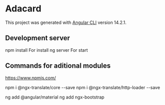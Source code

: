 # Adacard

This project was generated with [Angular CLI](https://github.com/angular/angular-cli) version 14.2.1.

## Development server
npm install For install
ng server  For start


## Commands for aditional modules
https://www.npmjs.com/

npm i @ngx-translate/core --save
npm i @ngx-translate/http-loader --save

ng add @angular/material
ng add ngx-bootstrap